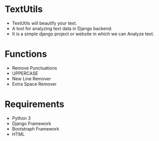 # TextUtils
- TextUtils will beautify your text.
- A tool for analyzing text data in Django backend.
- It is a simple django project or website in which we can Analyze text.

# Functions
- Remove Punctuations
- UPPERCASE
- New Line Remover
- Extra Space Remover

# Requirements
- Python 3
- Django Framework
- Bootstraph Framework 
- HTML
